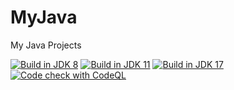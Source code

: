 # MyJava

My Java Projects  

[![Build in JDK 8](https://github.com/MoonLord-LM/MyJava/actions/workflows/maven-jdk8.yml/badge.svg)](https://github.com/MoonLord-LM/MyJava/actions/workflows/maven-jdk8.yml)
[![Build in JDK 11](https://github.com/MoonLord-LM/MyJava/actions/workflows/maven-jdk11.yml/badge.svg)](https://github.com/MoonLord-LM/MyJava/actions/workflows/maven-jdk11.yml)
[![Build in JDK 17](https://github.com/MoonLord-LM/MyJava/actions/workflows/maven-jdk17.yml/badge.svg)](https://github.com/MoonLord-LM/MyJava/actions/workflows/maven-jdk17.yml)
[![Code check with CodeQL](https://github.com/MoonLord-LM/MyJava/actions/workflows/codeql.yml/badge.svg)](https://github.com/MoonLord-LM/MyJava/actions/workflows/codeql.yml)
